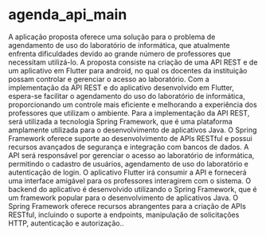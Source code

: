 # agenda_api_main
A aplicação proposta oferece uma solução para o problema de agendamento de uso do laboratório de informática, que atualmente enfrenta dificuldades devido ao grande número de professores que necessitam utilizá-lo. A proposta consiste na criação de uma API REST e de um aplicativo em Flutter para android, no qual os docentes da instituição possam controlar e gerenciar o acesso ao laboratório.
Com a implementação da API REST e do aplicativo desenvolvido em Flutter, espera-se facilitar o agendamento do uso do laboratório de informática, proporcionando um controle mais eficiente e melhorando a experiência dos professores que utilizam o ambiente.
Para a implementação da API REST, será utilizada a tecnologia Spring Framework, que é uma plataforma amplamente utilizada para o desenvolvimento de aplicativos Java. O Spring Framework oferece suporte ao desenvolvimento de APIs RESTful e possui recursos avançados de segurança e integração com bancos de dados.
A API será responsável por gerenciar o acesso ao laboratório de informática, permitindo o cadastro de usuários, agendamento de uso do laboratório e autenticação de login. O aplicativo Flutter irá consumir a API e fornecerá uma interface amigável para os professores interagirem com o sistema.
O backend do aplicativo é desenvolvido utilizando o Spring Framework, que é
um framework popular para o desenvolvimento de aplicativos Java. O Spring
Framework oferece recursos abrangentes para a criação de APIs RESTful, incluindo
o suporte a endpoints, manipulação de solicitações HTTP, autenticação e
autorização..
